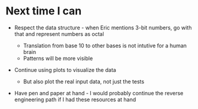 # Next time I can

- Respect the data structure - when Eric mentions 3-bit numbers, go with that and represent numbers as octal

  - Translation from base 10 to other bases is not intutive for a human brain
  - Patterns will be more visible

- Continue using plots to visualize the data

  - But also plot the real input data, not just the tests

- Have pen and paper at hand - I would probably continue the reverse engineering path if I had these resources at hand
